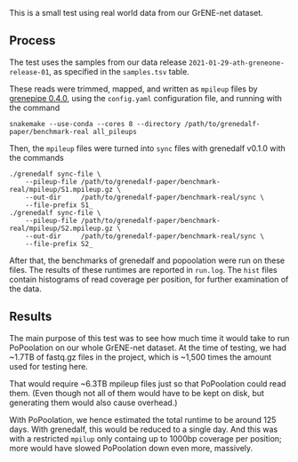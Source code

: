This is a small test using real world data from our GrENE-net dataset.

## Process

The test uses the samples from our data release `2021-01-29-ath-greneone-release-01`,
as specified in the `samples.tsv` table.

These reads were trimmed, mapped, and written as `mpileup` files 
by [grenepipe 0.4.0](https://github.com/moiexpositoalonsolab/grenepipe/releases/tag/v0.4.0),
using the `config.yaml` configuration file, and running with the command

    snakemake --use-conda --cores 8 --directory /path/to/grenedalf-paper/benchmark-real all_pileups

Then, the `mpileup` files were turned into `sync` files with grenedalf v0.1.0 with the commands

    ./grenedalf sync-file \
        --pileup-file /path/to/grenedalf-paper/benchmark-real/mpileup/S1.mpileup.gz \
        --out-dir     /path/to/grenedalf-paper/benchmark-real/sync \
        --file-prefix S1_
    ./grenedalf sync-file \
        --pileup-file /path/to/grenedalf-paper/benchmark-real/mpileup/S2.mpileup.gz \
        --out-dir     /path/to/grenedalf-paper/benchmark-real/sync \
        --file-prefix S2_

After that, the benchmarks of grenedalf and popoolation were run on these files.
The results of these runtimes are reported in `run.log`.
The `hist` files contain histograms of read coverage per position, for further examination of the data.

## Results

The main purpose of this test was to see how much time 
it would take to run PoPoolation on our whole GrENE-net dataset.
At the time of testing, we had ~1.7TB of fastq.gz files in the project, 
which is ~1,500 times the amount used for testing here.

That would require ~6.3TB mpileup files just so that PoPoolation could read them.
(Even though not all of them would have to be kept on disk,
but generating them would also cause overhead.)

With PoPoolation, we hence estimated the total runtime to be around 125 days.
With grenedalf, this would be reduced to a single day.
And this was with a restricted `mpilup` only containg up to 1000bp coverage per position;
more would have slowed PoPoolation down even more, massively.

